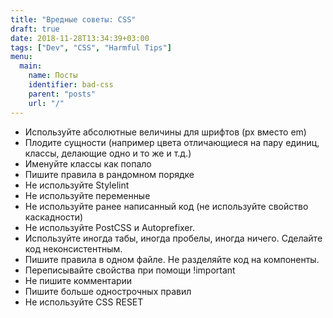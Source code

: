 ```yaml
---
title: "Вредные советы: CSS"
draft: true
date: 2018-11-28T13:34:39+03:00
tags: ["Dev", "CSS", "Harmful Tips"]
menu:
  main:
    name: Посты
    identifier: bad-css
    parent: "posts"
    url: "/"
---
```


- Используйте абсолютные величины для шрифтов (px вместо em)
- Плодите сущности (например цвета отличающиеся на пару единиц, классы, делающие
одно и то же и т.д.)
- Именуйте классы как попало
- Пишите правила в рандомном порядке
- Не используйте Stylelint
- Не используйте переменные
- Не используйте ранее написанный код (не используйте свойство каскадности)
- Не используйте PostCSS и Autoprefixer.
- Используйте иногда табы, иногда пробелы, иногда ничего.
Сделайте код неконсистентным.
- Пишите правила в одном файле. Не разделяйте код на компоненты.
- Переписывайте свойства при помощи !important
- Не пишите комментарии
- Пишите больше однострочных правил
- Не используйте CSS RESET
